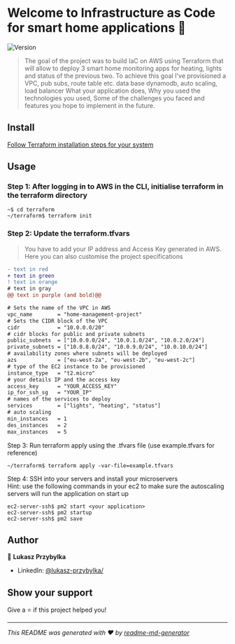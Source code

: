 # Welcome to Infrastructure as Code for smart home applications 👋

![Version](https://img.shields.io/badge/version-1.0.0-blue.svg?cacheSeconds=2592000)

> The goal of the project was to build IaC on AWS using Terraform that will allow to deploy 3 smart home monitoring apps for heating, lights and status of the previous two. To achieve this goal I've provisioned a VPC, pub subs, route table etc. data base dynamodb, auto scaling, load balancer
> What your application does,
> Why you used the technologies you used,
> Some of the challenges you faced and features you hope to implement in the future.

## Install

[Follow Terraform installation steps for your system](https://developer.hashicorp.com/terraform/install)

## Usage

### Step 1: After logging in to AWS in the CLI, initialise terraform in the terraform directory

```
~$ cd terraform
~/terraform$ terraform init
```

### Step 2: Update the terraform.tfvars

> You have to add your IP address and Access Key generated in AWS. Here you can also customise the project specifications

```diff
- text in red
+ text in green
! text in orange
# text in gray
@@ text in purple (and bold)@@
```

```diff
# Sets the name of the VPC in AWS
vpc_name        = "home-management-project"
# Sets the CIDR block of the VPC
cidr            = "10.0.0.0/20"
# cidr blocks for public and private subnets
public_subnets  = ["10.0.0.0/24", "10.0.1.0/24", "10.0.2.0/24"]
private_subnets = ["10.0.8.0/24", "10.0.9.0/24", "10.0.10.0/24"]
# availability zones where subnets will be deployed
azs             = ["eu-west-2a", "eu-west-2b", "eu-west-2c"]
# type of the EC2 instance to be provisioned
instance_type   = "t2.micro"
# your details IP and the access key
access_key      = "YOUR_ACCESS_KEY"
ip_for_ssh_sg   = "YOUR_IP"
# names of the services to deploy
services        = ["lights", "heating", "status"]
# auto scaling
min_instances   = 1
des_instances   = 2
max_instances   = 5

```

Step 3: Run terraform apply using the .tfvars file (use example.tfvars for reference)

```
~/terraform$ terraform apply -var-file=example.tfvars
```

Step 4: SSH into your servers and install your microservers
<br>
Hint: use the following commands in your ec2 to make sure the autoscaling servers will run the application on start up

```
ec2-server-ssh$ pm2 start <your application>
ec2-server-ssh$ pm2 startup
ec2-server-ssh$ pm2 save
```

## Author

👤 **Lukasz Przybylka**

- LinkedIn: [@lukasz-przybylka\/](https://linkedin.com/in/lukasz-przybylka/)

## Show your support

Give a ⭐️ if this project helped you!

---

_This README was generated with ❤️ by [readme-md-generator](https://github.com/kefranabg/readme-md-generator)_
